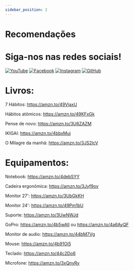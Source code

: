 ```yaml
---
sidebar_position: 2
---
```

# Recomendações

# Siga-nos nas redes sociais!

[![YouTube](https://img.icons8.com/color/48/000000/youtube-play.png)](https://www.youtube.com/channel/UCdHlZugvc3w3hfHBSTLTD5w?sub_confirmation=1)
[![Facebook](https://img.icons8.com/color/48/000000/facebook.png)](https://www.facebook.com/people/Init-Code/61556939284040/)
[![Instagram](https://img.icons8.com/fluent/48/000000/instagram-new.png)](https://www.instagram.com/init_code/)
[![GitHub](https://img.icons8.com/material-rounded/48/ffffff/github.png)](https://github.com/initcodeexemplos)

# Livros:

7 Hábitos: https://amzn.to/49VjaxU

Hábitos atômicos: https://amzn.to/49KFxGk

Pense de novo: https://amzn.to/3U6ZAZM

IKIGAI: https://amzn.to/4bbxMuj

O Milagre da manhã: https://amzn.to/3JS2lcV

# Equipamentos:

Notebook: https://amzn.to/4debSYY

Cadeira ergonômica: https://amzn.to/3Jyf9ov

Monitor 27': https://amzn.to/3UbGkKH

Monitor 24': https://amzn.to/49Pm1bU

Suporte: https://amzn.to/3UwNWJd

GoPro: https://amzn.to/4b5wAII ou https://amzn.to/4a6AyQF

Monitor de audio: https://amzn.to/44bM7Vg

Mouse: https://amzn.to/4b91Oi5

Teclado: https://amzn.to/44c2Do6

Microfone: https://amzn.to/3xQnyRy
